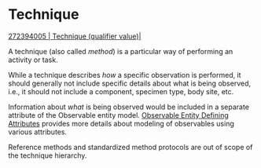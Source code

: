 # Technique

[272394005 | Technique (qualifier value)|](http://snomed.info/id/272394005)

A technique (also called _method_) is a particular way of performing an activity or task.

While a technique describes _how_ a specific observation is performed, it should generally not include specific details about what is being observed, i.e., it should not include a component, specimen type, body site, etc.

Information about _what_ is being observed would be included in a separate attribute of the Observable entity model. [Observable Entity Defining Attributes](../../observable-entity/observable-entity-defining-attributes.md) provides more details about modeling of observables using various attributes.

Reference methods and standardized method protocols are out of scope of the technique hierarchy.
